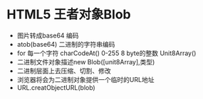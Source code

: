 # HTML5 王者对象Blob

- 图片转成base64 编码
- atob(base64) 二进制的字符串编码
- for 每一个字符
  charCodeAt() 0-255 8 byte的整数
  Unit8Array()
- 二进制文件对象描述new Blob([unit8Array],类型)
- 二进制层面上去压缩、切割、修改
- 浏览器将会为二进制对象提供一个临时的URL地址
- URL.creatObjectURL(blob)